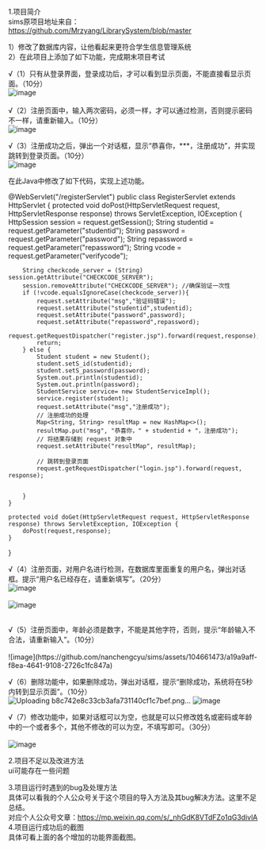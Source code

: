 1.项目简介<br>
sims原项目地址来自：https://github.com/Mrzyang/LibrarySystem/blob/master<br>

1）修改了数据库内容，让他看起来更符合学生信息管理系统<br>
2）在此项目上添加了如下功能，完成期末项目考试<br>

√（1）只有从登录界面，登录成功后，才可以看到显示页面，不能直接看显示页面。（10分）<br>
![image](https://github.com/nanchengcyu/sims/assets/104661473/2ce1e23d-7b4a-4e6f-a1b6-89347e088655)<br>
<br>
√（2）注册页面中，输入两次密码，必须一样，才可以通过检测，否则提示密码不一样，请重新输入。（10分）<br>
![image](https://github.com/nanchengcyu/sims/assets/104661473/4044a156-e7d7-46e2-8b1c-ff08812c4c48)<br>


√（3）注册成功之后，弹出一个对话框，显示“恭喜你，***，注册成功”，并实现跳转到登录页面。（10分）<br>
![image](https://github.com/nanchengcyu/sims/assets/104661473/f5a5cef6-5968-498a-82da-02b24b21c8de)


在此Java中修改了如下代码，实现上述功能。<br>

@WebServlet("/registerServlet")
public class RegisterServlet extends HttpServlet {
    protected void doPost(HttpServletRequest request, HttpServletResponse response) throws ServletException, IOException {
        HttpSession session = request.getSession();
        String studentid = request.getParameter("studentid");
        String password = request.getParameter("password");
        String repassword = request.getParameter("repassword");
        String vcode = request.getParameter("verifycode");

        String checkcode_server = (String) session.getAttribute("CHECKCODE_SERVER");
        session.removeAttribute("CHECKCODE_SERVER"); //确保验证一次性
        if (!vcode.equalsIgnoreCase(checkcode_server)){
            request.setAttribute("msg","验证码错误");
            request.setAttribute("studentid",studentid);
            request.setAttribute("password",password);
            request.setAttribute("repassword",repassword);
            request.getRequestDispatcher("register.jsp").forward(request,response);
            return;
        } else {
            Student student = new Student();
            student.setS_id(studentid);
            student.setS_password(password);
            System.out.println(studentid);
            System.out.println(password);
            StudentService service= new StudentServiceImpl();
            service.register(student);
            request.setAttribute("msg","注册成功");
            // 注册成功的处理
            Map<String, String> resultMap = new HashMap<>();
            resultMap.put("msg", "恭喜你，" + studentid + "，注册成功");
            // 将结果存储到 request 对象中
            request.setAttribute("resultMap", resultMap);

            // 跳转到登录页面
            request.getRequestDispatcher("login.jsp").forward(request, response);


        }
    }

    protected void doGet(HttpServletRequest request, HttpServletResponse response) throws ServletException, IOException {
        doPost(request,response);
    }
}


√（4）注册页面，对用户名进行检测，在数据库里面重复的用户名，弹出对话框。提示“用户名已经存在，请重新填写”。（20分）<br>
![image](https://github.com/nanchengcyu/sims/assets/104661473/780d004d-7f6c-4a65-9931-c9f2162aaa2b)<br><br>
![image](https://github.com/nanchengcyu/sims/assets/104661473/2e9e5b79-f028-4904-8ce8-2cac57c9c83b)<br>

<br>
√（5）注册页面中，年龄必须是数字，不能是其他字符，否则，提示“年龄输入不合法，请重新输入”。（10分）<br><br>
![image](https://github.com/nanchengcyu/sims/assets/104661473/a19a9aff-f8ea-4641-9108-2726c1fc847a)


√（6）删除功能中，如果删除成功，弹出对话框，提示“删除成功，系统将在5秒内转到显示页面”。（10分）<br>![Uploading b8c742e8c33cb3afa731140cf1c7bef.png…]()
![image](https://github.com/nanchengcyu/sims/assets/104661473/8eb005d5-738c-4994-9269-8dec09ba3e23)



√（7）修改功能中，如果对话框可以为空，也就是可以只修改姓名或密码或年龄中的一个或者多个，其他不修改的可以为空，不填写即可。（30分）<br><br>
![image](https://github.com/nanchengcyu/sims/assets/104661473/41775a70-26eb-42bb-a141-620fccb1553b)<br>


2.项目不足以及改进方法<br>
ui可能存在一些问题 <br>

3.项目运行时遇到的bug及处理方法<br>
具体可以看我的个人公众号关于这个项目的导入方法及其bug解决方法。这里不足总结。<br>
对应个人公众号文章：https://mp.weixin.qq.com/s/_nhGdK8VTdFZo1qG3divlA  <br>
4.项目运行成功后的截图<br>
具体可看上面的各个增加的功能界面截图。<br>
